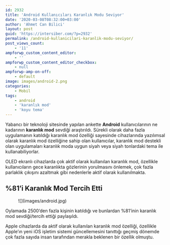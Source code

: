 ```yaml
---
id: 2932
title: 'Android Kullanıcıları Karanlık Modu Seviyor'
date: '2020-03-08T08:32:00+03:00'
author: 'Ahmet Can Bilici'
layout: post
guid: 'https://intersiber.com/?p=2932'
permalink: /android-kullanicilari-karanlik-modu-seviyor/
post_views_count:
    - '11'
ampforwp_custom_content_editor:
    - ''
ampforwp_custom_content_editor_checkbox:
    - null
ampforwp-amp-on-off:
    - default
image: images/android-2.png
categories:
    - Mobil
tags:
    - android
    - 'karanlık mod'
    - 'koyu tema'
---
```


Yabancı bir teknoloji sitesinde yapılan ankette **Android** kullanıcılarının ne kadarının **karanlık mod** sevdiği araştırıldı. Sürekli olarak daha fazla uygulamanın katıldığı karanlık mod özelliği sayesinde cihazlarında yazılımsal olarak karanlık mod özelliğine sahip olan kullanıcılar, karanlık mod destekli olan uygulamaları karanlık moda uygun siyah veya siyah tonlardaki tema ile kullanabiliyorlar.

OLED ekranlı cihazlarda çok aktif olarak kullanılan karanlık mod, özellikle kullanıcıların gece karanlıkta gözlerinin yorulmasını önlemek, çok fazla parlaklık çıkışını azaltmak gibi nedenlerle aktif olarak kullanılmakta.

## %81’i Karanlık Mod Tercih Etti

<figure class="wp-block-image size-large">![](images/android.jpg)</figure>Oylamada 2500’den fazla kişinin katıldığı ve bunlardan %81’inin karanlık mod sevdiği/tercih ettiği paylaşıldı.

Apple cihazlarda da aktif olarak kullanılan karanlık mod özelliği, özellikle Apple’ın yeni iOS işletim sistemi güncellemesini tanıttığı geçmiş dönemde çok fazla sayıda insan tarafından merakla beklenen bir özellik olmuştu.